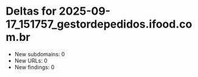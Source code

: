 # Deltas for 2025-09-17_151757_gestordepedidos.ifood.com.br
- New subdomains: 0
- New URLs: 0
- New findings: 0
